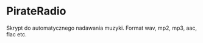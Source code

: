 PirateRadio
===========

Skrypt do automatycznego nadawania muzyki.
Format wav, mp2, mp3, aac, flac etc.
